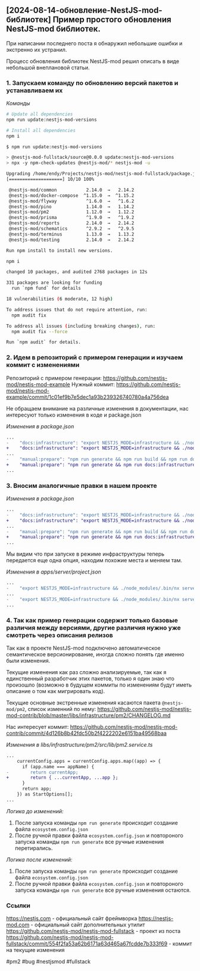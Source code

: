 ## [2024-08-14-обновление-NestJS-mod-библиотек] Пример простого обновления NestJS-mod библиотек.

При написании последнего поста я обнаружил небольшие ошибки и экстренно их устранил.

Процесс обновления библиотек NestJS-mod решил описать в виде небольшой внеплановой статьи.

### 1. Запускаем команду по обновлению версий пакетов и устанавливаем их

_Команды_

```bash
# Update all dependencies
npm run update:nestjs-mod-versions

# Install all dependencies
npm i
```

<spoiler title="Вывод консоли">

```bash
$ npm run update:nestjs-mod-versions

> @nestjs-mod-fullstack/source@0.0.0 update:nestjs-mod-versions
> npx -y npm-check-updates @nestjs-mod/* nestjs-mod -u

Upgrading /home/endy/Projects/nestjs-mod/nestjs-mod-fullstack/package.json
[====================] 10/10 100%

 @nestjs-mod/common           2.14.0  →   2.14.2
 @nestjs-mod/docker-compose  ^1.15.0  →  ^1.15.2
 @nestjs-mod/flyway           ^1.6.0  →   ^1.6.2
 @nestjs-mod/pino             1.14.0  →   1.14.2
 @nestjs-mod/pm2              1.12.0  →   1.12.2
 @nestjs-mod/prisma           ^1.9.0  →   ^1.9.2
 @nestjs-mod/reports          2.14.0  →   2.14.2
 @nestjs-mod/schematics       ^2.9.2  →   ^2.9.5
 @nestjs-mod/terminus         1.13.0  →   1.13.2
 @nestjs-mod/testing          2.14.0  →   2.14.2

Run npm install to install new versions.

npm i

changed 10 packages, and audited 2768 packages in 12s

331 packages are looking for funding
  run `npm fund` for details

18 vulnerabilities (6 moderate, 12 high)

To address issues that do not require attention, run:
  npm audit fix

To address all issues (including breaking changes), run:
  npm audit fix --force

Run `npm audit` for details.
```

</spoiler>

### 2. Идем в репозиторий с примером генерации и изучаем коммит с изменениями

Репозиторий с примером генерации: https://github.com/nestjs-mod/nestjs-mod-example
Нужный коммит: https://github.com/nestjs-mod/nestjs-mod-example/commit/1c01ef9b7e5dec1a93b239326740780a4a756dea

Не обращаем внимание на различные изменения в документации, нас интересуют только изменения в коде и package.json

_Изменения в package.json_

```diff
...
-    "docs:infrastructure": "export NESTJS_MODE=infrastructure && ./node_modules/.bin/nx run-many --exclude=@project-name/source --all -t=start --parallel=1",
+    "docs:infrastructure": "export NESTJS_MODE=infrastructure && ./node_modules/.bin/nx run-many --exclude=@project-name/source --all -t=serve --parallel=1 -- --watch=false --inspect=false",
...
-    "manual:prepare": "npm run generate && npm run build && npm run docs:infrastructure && npm run test",
+    "manual:prepare": "npm run generate && npm run docs:infrastructure && npm run test",
...
```

### 3. Вносим аналогичные правки в нашем проекте

_Изменения в package.json_

```diff
...
-    "docs:infrastructure": "export NESTJS_MODE=infrastructure && ./node_modules/.bin/nx run-many --exclude=@nestjs-mod-fullstack/source --all -t=start --parallel=1 --watch=false",
+    "docs:infrastructure": "export NESTJS_MODE=infrastructure && ./node_modules/.bin/nx run-many --exclude=@nestjs-mod-fullstack/source,client* --all -t=serve --parallel=1 -- --watch=false --inspect=false",
...
-    "manual:prepare": "npm run generate && npm run build && npm run docs:infrastructure && npm run test",
+    "manual:prepare": "npm run generate && npm run docs:infrastructure && npm run test",
...
```

Мы видим что при запуске в режиме инфраструктуры теперь передается еще одна опция, находим похожие места и меняем там.

_Изменения в apps/server/project.json_

```diff
...
-    "export NESTJS_MODE=infrastructure && ./node_modules/.bin/nx serve server --host=0.0.0.0 --watch=false",
...
-    "export NESTJS_MODE=infrastructure && ./node_modules/.bin/nx serve server --host=0.0.0.0 --watch=false --inspect=false",
...
```

### 4. Так как пример генерации содержит только базовые различия между версиями, другие различия нужно уже смотреть через описания релизов

Так как в проекте NestJS-mod подключено автоматическое семантическое версионирование, иногда сложно понять где именно были изменения.

Текущие изменения как раз сложно анализируемые, так как я единственный разработчик этих пакетов, только я один знаю что произошло (возможно в будущем коммиты по изменениям будут иметь описание о том как мигрировать код).

Текущие основные экстренные изменения касаются пакета `@nestjs-mod/pm2`, список изменний по нему: https://github.com/nestjs-mod/nestjs-mod-contrib/blob/master/libs/infrastructure/pm2/CHANGELOG.md

Нас интересует коммит: https://github.com/nestjs-mod/nestjs-mod-contrib/commit/4d126b8b42fdc50b2f4222202e6151ba49568baa

_Изменения в libs/infrastructure/pm2/src/lib/pm2.service.ts_

```diff
...
    currentConfig.apps = currentConfig.apps.map((app) => {
      if (app.name === appName) {
-        return currentApp;
+        return { ...currentApp, ...app };
      }
      return app;
    }) as StartOptions[];
...
```

_Логика до изменений:_

1. После запуска команды `npm run generate` происходит создание файла `ecosystem.config.json`
2. После ручной правки файла `ecosystem.config.json` и повтороного запуска команды `npm run generate` все ручные изменения перетирались.

_Логика после изменений:_

1. После запуска команды `npm run generate` происходит создание файла `ecosystem.config.json`
2. После ручной правки файла `ecosystem.config.json` и повтороного запуска команды `npm run generate` все ручные изменения остаются.

### Ссылки

https://nestjs.com - официальный сайт фреймворка
https://nestjs-mod.com - официальный сайт дополнительных утилит
https://github.com/nestjs-mod/nestjs-mod-fullstack - проект из поста
https://github.com/nestjs-mod/nestjs-mod-fullstack/commit/554f2fa53a62b6171a63d465a67fcdde7b333f69 - коммит на текущие изменения

#pm2 #bug #nestjsmod #fullstack
